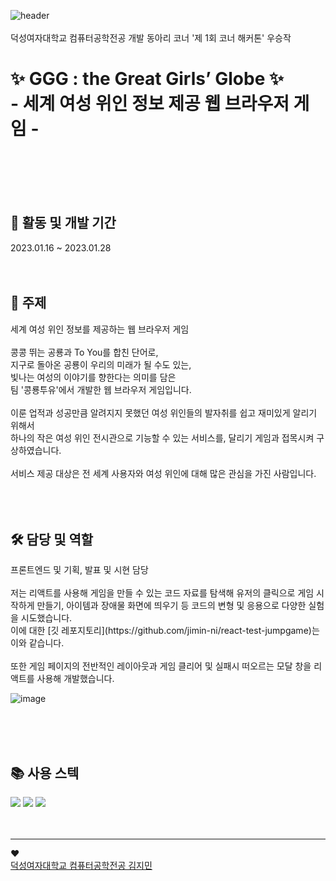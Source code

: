 
![header](https://capsule-render.vercel.app/api?type=waving&text=GGG&fontSize=60&fontColor=F2E0FE) 
<br/>
<br/>
덕성여자대학교 컴퓨터공학전공 개발 동아리 코너 '제 1회 코너 해커톤' 우승작  

<h1>✨ GGG : the Great Girls’ Globe ✨<br/>- 세계 여성 위인 정보 제공 웹 브라우저 게임 -</h1>  


<br/>
<br/>
<br/>
<br/>

<h2> 📅 활동 및 개발 기간 </h2>  
2023.01.16 ~ 2023.01.28  
<br/>
<br/>
<br/>

<h2> 📌 주제 </h2>
세계 여성 위인 정보를 제공하는 웹 브라우저 게임
<br/>
<br/>
콩콩 뛰는 공룡과 To You를 합친 단어로,<br/>
지구로 돌아온 공룡이 우리의 미래가 될 수도 있는, <br/>
빛나는 여성의 이야기를 향한다는 의미를 담은<br/>
팀 '콩룡투유'에서 개발한 웹 브라우저 게임입니다.
<br/>
<br/>
이룬 업적과 성공만큼 알려지지 못했던 여성 위인들의 발자취를 쉽고 재미있게 알리기 위해서<br/>
하나의 작은 여성 위인 전시관으로 기능할 수 있는 서비스를, 달리기 게임과 접목시켜 구상하였습니다.<br/>
<br/>
서비스 제공 대상은 전 세계 사용자와 여성 위인에 대해 많은 관심을 가진 사람입니다.<br/>
<br/>
<br/>
<br/>

<h2> 🛠 담당 및 역할 </h2>
프론트엔드 및 기획, 발표 및 시현 담당  <br/>
  <br/>
  저는 리액트를 사용해 게임을 만들 수 있는 코드 자료를 탐색해 유저의 클릭으로 게임 시작하게 만들기, 아이템과 장애물 화면에 띄우기 등 코드의 변형 및 응용으로 다양한 실험을 시도했습니다.<br/>
  이에 대한 [깃 레포지토리](https://github.com/jimin-ni/react-test-jumpgame)는 이와 같습니다.<br/>
  <br/>
  또한 게임 페이지의 전반적인 레이아웃과 게임 클리어 및 실패시 떠오르는 모달 창을 리액트를 사용해 개발했습니다.
  
 ![image](https://user-images.githubusercontent.com/101644134/220597212-367aabad-29a8-4ea1-b872-ff053db32b91.png)

<br/>
<br/>
<br/>

<h2> 📚 사용 스텍 </h2>
<img src="https://img.shields.io/badge/HTML5-ff8c00?style=for-the-badge&logo=HTML5&logoColor=white"/>
<img src="https://img.shields.io/badge/CSS3-ffd700?style=for-the-badge&logo=CSS3&logoColor=white"/>
<img src="https://img.shields.io/badge/React-108b94?style=for-the-badge&logo=React&logoColor=white"/>





<br/>
<br/>
<br/>

----------------------------------------------------------------------------------
♥  
[덕성여자대학교 컴퓨터공학전공 김지민](https://github.com/jimin-ni)

